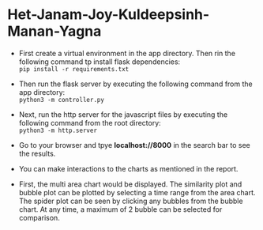 # Het-Janam-Joy-Kuldeepsinh-Manan-Yagna

 - First create a virtual environment in the app directory. Then rin the following command tp install flask dependencies:<br/>
 ```pip install -r requirements.txt```
 
 - Then run the flask server by executing the following command from the app directory:<br/>
 ```python3 -m controller.py```
 
 - Next, run the http server for the javascript files by executing the following command from the root directory:<br/>
 ```python3 -m http.server```
 
 - Go to your browser and tpye <b>localhost://8000</b> in the search bar to see the results.
 
 - You can make interactions to the charts as mentioned in the report.
 
 - First, the multi area chart would be displayed. The similarity plot and bubble plot can be plotted by selecting a time range from the area chart. The spider plot can be seen by clicking any bubbles from the bubble chart. At any time, a maximum of 2 bubble can be selected for comparison.
 
